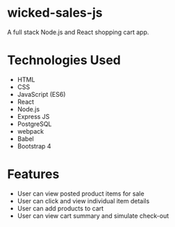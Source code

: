 # wicked-sales-js
A full stack Node.js and React shopping cart app.

# Technologies Used
- HTML
- CSS
- JavaScript (ES6)
- React
- Node.js
- Express JS
- PostgreSQL
- webpack
- Babel
- Bootstrap 4

# Features
- User can view posted product items for sale
- User can click and view individual item details
- User can add products to cart
- User can view cart summary and simulate check-out
